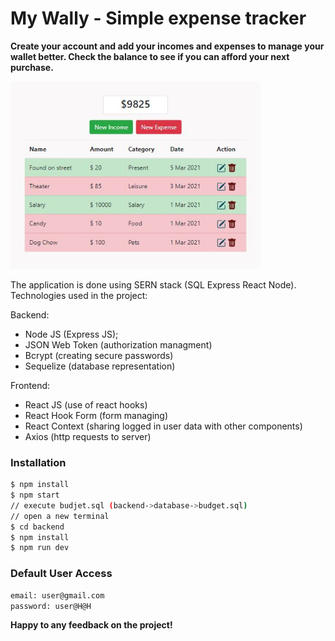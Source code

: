 # My Wally - Simple expense tracker 

**Create your account and add your incomes and expenses to manage your wallet better.
Check the balance to see if you can afford your next purchase.**

<img src="https://github.com/yuliya-sharapa/my-wally/blob/master/src/assets/screenshot.JPG" width="400" height="300" />

The application is done using SERN stack (SQL Express React Node). 
Technologies used in the project:

Backend:
- Node JS (Express JS);
- JSON Web Token (authorization managment)
- Bcrypt (creating secure passwords)
- Sequelize (database representation)

Frontend:

- React JS (use of react hooks)
- React Hook Form (form managing)
- React Context (sharing logged in user data with other components)
- Axios (http requests to server)

### Installation

```sh
$ npm install
$ npm start
// execute budjet.sql (backend->database->budget.sql)
// open a new terminal
$ cd backend
$ npm install
$ npm run dev
```

### Default User Access
```sh
email: user@gmail.com
password: user@H@H
```


**Happy to any feedback on the project!**
